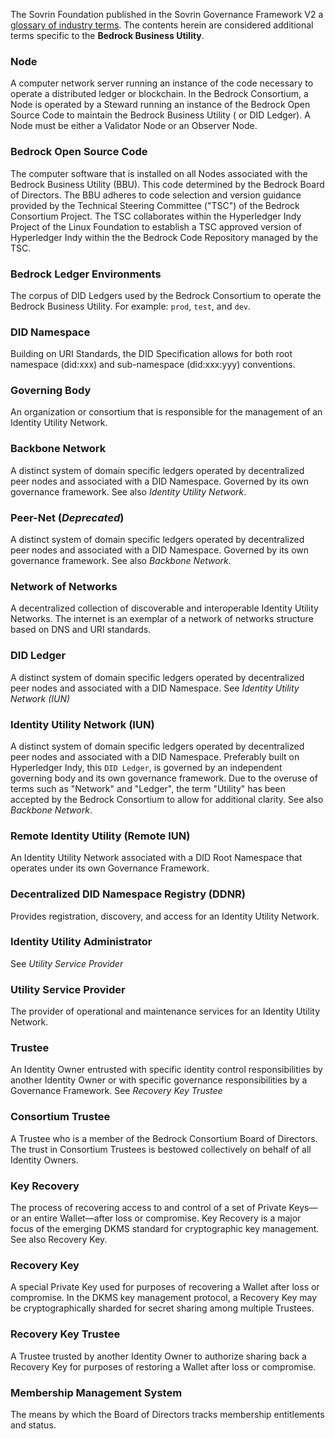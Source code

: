 The Sovrin Foundation published in the Sovrin Governance Framework V2 a [glossary of industry terms](https://docs.google.com/document/d/1gfIz5TT0cNp2kxGMLFXr19x1uoZsruUe_0glHst2fZ8). The contents herein are considered additional terms specific to the **Bedrock Business Utility**.

### Node
A computer network server running an instance of the code necessary to operate a distributed ledger or blockchain. In the Bedrock Consortium, a Node is operated by a Steward running an instance of the Bedrock Open Source Code to maintain the Bedrock Business Utility ( or DID Ledger). A Node must be either a Validator Node or an Observer Node.

### Bedrock Open Source Code
The computer software that is installed on all Nodes associated with the Bedrock Business Utility (BBU). This code determined by the Bedrock Board of Directors. The BBU adheres to code selection and version guidance provided by the Technical Steering Committee ("TSC") of the Bedrock Consortium Project. The TSC collaborates within the Hyperledger Indy Project of the Linux Foundation to establish a TSC approved version of Hyperledger Indy within the the Bedrock Code Repository managed by the TSC.

### Bedrock Ledger Environments
The corpus of DID Ledgers used by the Bedrock Consortium to operate the Bedrock Business Utility. For example: ```prod```, ```test```, and ```dev```.

### DID Namespace

Building on URI Standards, the DID Specification allows for both  root namespace (did:xxx) and sub-namespace (did:xxx:yyy) conventions.

### Governing Body

An organization or consortium that is responsible for the management of an Identity Utility Network.

### Backbone Network

A distinct system of domain specific ledgers operated by decentralized peer nodes and associated with a DID Namespace. Governed by its own governance framework. See also *Identity Utility Network*.

### Peer-Net (*Deprecated*)

A distinct system of domain specific ledgers operated by decentralized peer nodes and associated with a DID Namespace. Governed by its own governance framework. See also *Backbone Network*.

### Network of Networks

A decentralized collection of discoverable and interoperable Identity Utility Networks. The internet is an exemplar of a network of networks structure based on DNS and URI standards.

### DID Ledger
A distinct system of domain specific ledgers operated by decentralized peer nodes and associated with a DID Namespace.
See *Identity Utility Network (IUN)*

### Identity Utility Network (IUN)

A distinct system of domain specific ledgers operated by decentralized peer nodes and associated with a DID Namespace.
Preferably built on Hyperledger Indy, this ```DID Ledger```, is governed by an independent governing body and its own governance framework. Due to the overuse of terms such as "Network" and "Ledger", the term "Utility" has been accepted by the Bedrock Consortium to allow for additional clarity. See also *Backbone Network*.

### Remote Identity Utility (Remote IUN)

An Identity Utility Network associated with a DID Root Namespace that operates under its own Governance Framework.

### Decentralized DID Namespace Registry (DDNR)

Provides registration, discovery, and access for an Identity Utility Network.

### Identity Utility Administrator

See *Utility Service Provider*

### Utility Service Provider

The provider of operational and maintenance services for an Identity Utility Network.

### Trustee
An Identity Owner entrusted with specific identity control responsibilities by another Identity Owner or with specific governance responsibilities by a Governance Framework. See *Recovery Key Trustee*

### Consortium Trustee
A Trustee who is a member of the Bedrock Consortium Board of Directors. The trust in Consortium Trustees is bestowed collectively on behalf of all Identity Owners.

### Key Recovery
The process of recovering access to and control of a set of Private Keys—or an entire Wallet—after loss or compromise. Key Recovery is a major focus of the emerging DKMS standard for cryptographic key management. See also Recovery Key.

### Recovery Key
A special Private Key used for purposes of recovering a Wallet after loss or compromise. In the DKMS key management protocol, a Recovery Key may be cryptographically sharded for secret sharing among multiple Trustees.

### Recovery Key Trustee
A Trustee trusted by another Identity Owner to authorize sharing back a Recovery Key for purposes of restoring a Wallet after loss or compromise.

### Membership Management System
The means by which the Board of Directors tracks membership entitlements and status.
